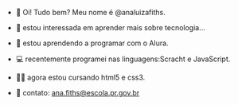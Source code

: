- 🤗 Oi! Tudo bem? Meu nome é  @analuizafiths.

- 👀 estou interessada em aprender  mais sobre tecnologia...

- 🌱 estou aprendendo a programar com o Alura.

- 💻 recentemente programei nas linguagens:Scracht e JavaScript.

- 👩‍💻 agora estou cursando html5 e css3.

- 📧 contato: ana.fiths@escola.pr.gov.br

